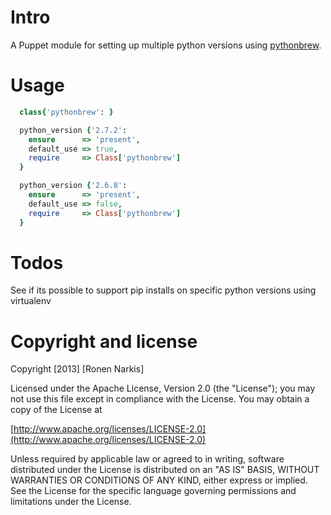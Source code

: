 # Intro 
A Puppet module for setting up multiple python versions using [pythonbrew](https://github.com/ashwoods/puppet-pythonbrew).

# Usage

```ruby
  class{'pythonbrew': }

  python_version {'2.7.2':
    ensure      => 'present',
    default_use => true,
    require 	=> Class['pythonbrew']
  }

  python_version {'2.6.8':
    ensure      => 'present',
    default_use => false,
    require 	=> Class['pythonbrew']
  }

```

# Todos
See if its possible to support pip installs on specific python versions using virtualenv

# Copyright and license

Copyright [2013] [Ronen Narkis]

Licensed under the Apache License, Version 2.0 (the "License");
you may not use this file except in compliance with the License.
You may obtain a copy of the License at

  [http://www.apache.org/licenses/LICENSE-2.0](http://www.apache.org/licenses/LICENSE-2.0)

Unless required by applicable law or agreed to in writing, software
distributed under the License is distributed on an "AS IS" BASIS,
WITHOUT WARRANTIES OR CONDITIONS OF ANY KIND, either express or implied.
See the License for the specific language governing permissions and
limitations under the License.
